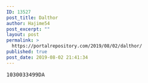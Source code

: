 ```yaml
---
ID: 13527
post_title: Dalthor
author: Hajime54
post_excerpt: ""
layout: post
permalink: >
  https://portalrepository.com/2019/08/02/dalthor/
published: true
post_date: 2019-08-02 21:41:34
---
```

<pre>1030033499DA</pre>